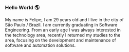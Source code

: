 <h3 align="left">Hello World  🌎</h3>
<p style="width:400px">My name is Felipe, I am 29 years old and I live in the city of São Paulo / Brazil. I am currently graduating in Software Engineering. From an early age I  was always interested in the technology area, recently I returned my studies to the area, focusing on the development and maintenance of software and automation solutions.
